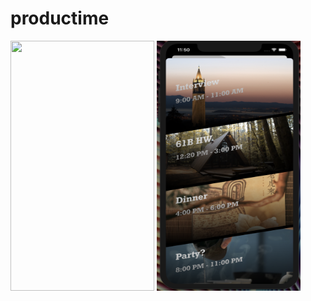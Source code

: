 # productime
<span>
    <img src="documentSrc/demo1.gif" width="230" height="400"/>
    <img src="documentSrc/demo2.png" width="230" height="400"/>
</span> 
